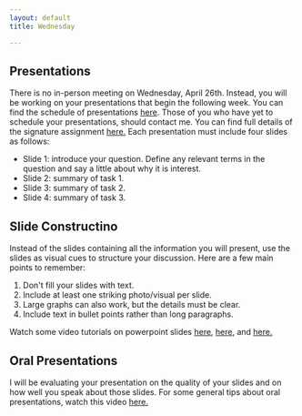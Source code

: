 ```yaml
---
layout: default
title: Wednesday 

---
```


## Presentations

There is no in-person meeting on Wednesday, April 26th. Instead, you will be working on your presentations that begin the following week. You can find the schedule of presentations [here](https://docs.google.com/spreadsheets/d/11tGob1eYD6Qxo6XNt3-c1bVhFzmWxWTVWkMccWhEMTI/edit?usp=sharing). Those of you who have yet to schedule your presentations, should contact me. You can find full details of the signature assignment [here.](Teaching/Examined/Applied/Essay) Each presentation must include four slides as follows: 

+ Slide 1: introduce your question. Define any relevant terms in the question and say a little about why it is interest. 
+ Slide 2: summary of task 1. 
+ Slide 3: summary of task 2. 
+ Slide 4: summary of task 3. 

## Slide Constructino 

Instead of the slides containing all the information you will present, use the slides as visual cues to structure your discussion. Here are a few main points to remember: 

1. Don't fill your slides with text. 
2. Include at least one striking photo/visual per slide. 
3. Large graphs can also work, but the details must be clear. 
4. Include text in bullet points rather than long paragraphs. 

Watch some video tutorials on powerpoint slides [here](https://www.youtube.com/watch?v=6bSOAl1i8bw), [here](https://www.youtube.com/watch?v=Iwpi1Lm6dFo), and [here.](https://www.youtube.com/watch?v=i68a6M5FFBc)

## Oral Presentations

I will be evaluating your presentation on the quality of your slides and on how well you speak about those slides. For some general tips about oral presentations, watch this video [here.](https://www.youtube.com/watch?v=Q5WT2vweFRY)
